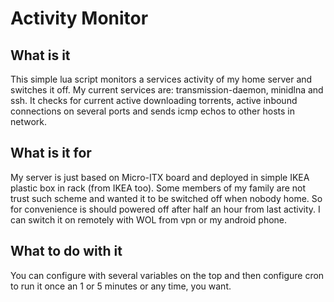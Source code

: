 # Activity Monitor

## What is it

This simple lua script monitors a services activity of my home server and
switches it off. My current services are: transmission-daemon, minidlna and ssh.
It checks for current active downloading torrents, active inbound
connections on several ports and sends icmp echos to other hosts in network.

## What is it for

My server is just based on Micro-ITX board and deployed in simple IKEA plastic
box in rack (from IKEA too). Some members of my family are not trust such scheme
and wanted it to be switched off when nobody home. So for convenience is should
powered off after half an hour from last activity. I can switch it on remotely
with WOL from vpn or my android phone.

## What to do with it

You can configure with several variables on the top and then configure cron to
run it once an 1 or 5 minutes or any time, you want.
